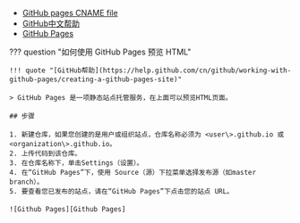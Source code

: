 * [GitHub pages CNAME file](https://help.github.com/en/github/working-with-github-pages/configuring-a-custom-domain-for-your-github-pages-site)
* [GitHub中文帮助](https://help.github.com/cn/github)
* [GitHub Pages](https://docs.github.com/en/github/working-with-github-pages/getting-started-with-github-pages)


??? question "如何使用 GitHub Pages 预览 HTML"

    !!! quote "[GitHub帮助](https://help.github.com/cn/github/working-with-github-pages/creating-a-github-pages-site)"

    > GitHub Pages 是一项静态站点托管服务，在上面可以预览HTML页面。

    ## 步骤

    1. 新建仓库，如果您创建的是用户或组织站点，仓库名称必须为 <user\>.github.io 或 <organization\>.github.io。
    2. 上传代码到该仓库。
    3. 在仓库名称下，单击Settings（设置）。
    4. 在“GitHub Pages”下，使用 Source（源）下拉菜单选择发布源（如master branch）。
    5. 要查看您已发布的站点，请在“GitHub Pages”下点击您的站点 URL。

    ![Github Pages][Github Pages]

  [Github Pages]: github/github-pages.png
